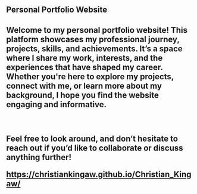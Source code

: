 <h2> Personal Portfolio Website<h2>
<p>Welcome to my personal portfolio website! This platform showcases my professional journey, projects, skills, and achievements. It’s a space where I share my work, interests, and the experiences that have shaped my career. Whether you're here to explore my projects, connect with me, or learn more about my background, I hope you find the website engaging and informative.</p>
<br>
<p>Feel free to look around, and don’t hesitate to reach out if you’d like to collaborate or discuss anything further!</p>

https://christiankingaw.github.io/Christian_Kingaw/
